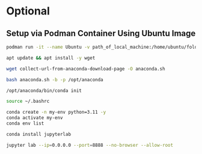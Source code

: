 # Optional

## Setup via Podman Container Using Ubuntu Image

```bash
podman run -it --name Ubuntu -v path_of_local_machine:/home/ubuntu/folderName:z -p 8888:8888 ubuntu
```

```bash
apt update && apt install -y wget
```

```bash
wget collect-url-from-anaconda-download-page -O anaconda.sh
```

```bash
bash anaconda.sh -b -p /opt/anaconda
```

```bash
/opt/anaconda/bin/conda init
```

```bash
source ~/.bashrc
```

```bash
conda create -n my-env python=3.11 -y
conda activate my-env
conda env list
```

```bash
conda install jupyterlab
```

```bash
jupyter lab --ip=0.0.0.0 --port=8888 --no-browser --allow-root
```